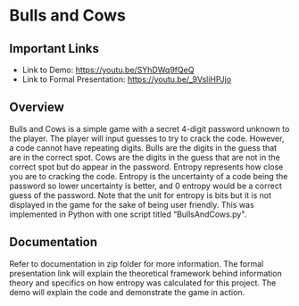 # Bulls and Cows

## Important Links
- Link to Demo: https://youtu.be/SYhDWq9fQeQ
- Link to Formal Presentation: https://youtu.be/_9VsliHPJjo

## Overview
Bulls and Cows is a simple game with a secret 4-digit password unknown to the player. The player will input guesses to try to crack the code. However, a code cannot have repeating digits. Bulls are the digits in the guess that are in the correct spot. Cows are the digits in the guess that are not in the correct spot but do appear in the password. Entropy represents how close you are to cracking the code. Entropy is the uncertainty of a code being the password so lower uncertainty is better, and 0 entropy would be a correct guess of the password. Note that the unit for entropy is bits but it is not displayed in the game for the sake of being user friendly. This was implemented in Python with one script titled “BullsAndCows.py".

## Documentation
Refer to documentation in zip folder for more information. The formal presentation link will explain the theoretical framework behind information theory and specifics on how entropy was calculated for this project. The demo will explain the code and demonstrate the game in action.
